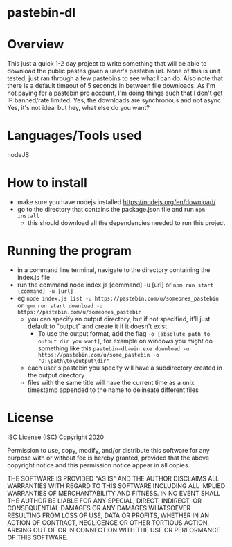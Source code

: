 # pastebin-dl

# Overview
This just a quick 1-2 day project to write something that will be able to download the public pastes given a user's pastebin url.  None of this is unit tested, just ran through a few pastebins to see what I can do.  Also note that there is a default timeout of 5 seconds in between file downloads.  As I'm not paying for a pastebin pro account, I'm doing things such that I don't get IP banned/rate limited.  Yes, the downloads are synchronous and not async.  Yes, it's not ideal but hey, what else do you want?

# Languages/Tools used
nodeJS

# How to install
- make sure you have nodejs installed https://nodejs.org/en/download/
- go to the directory that contains the package.json file and run `npm install`
    - this should download all the dependencies needed to run this project

# Running the program
- in a command line terminal, navigate to the directory containing the index.js file
- run the command node index.js [command] -u [url] or `npm run start [command] -u [url]`
- eg `node index.js list -u https://pastebin.com/u/someones_pastebin` or `npm run start download -u https://pastebin.com/u/someones_pastebin`
    - you can specify an output directory, but if not specified, it'll just default to "output" and create it if it doesn't exist
        - To use the output format, add the flag `-o [absolute path to output dir you want]`, for example on windows you might do something like this `pastebin-dl-win.exe download -u https://pastebin.com/u/some_pastebin -o "D:\path\to\output\dir"` 
    - each user's pastebin you specify will have a subdirectory created in the output directory
    - files with the same title will have the current time as a unix timestamp appended to the name to delineate different files

# License
ISC License (ISC)
Copyright 2020

Permission to use, copy, modify, and/or distribute this software for any purpose with or without fee is hereby granted, provided that the above copyright notice and this permission notice appear in all copies.

THE SOFTWARE IS PROVIDED "AS IS" AND THE AUTHOR DISCLAIMS ALL WARRANTIES WITH REGARD TO THIS SOFTWARE INCLUDING ALL IMPLIED WARRANTIES OF MERCHANTABILITY AND FITNESS. IN NO EVENT SHALL THE AUTHOR BE LIABLE FOR ANY SPECIAL, DIRECT, INDIRECT, OR CONSEQUENTIAL DAMAGES OR ANY DAMAGES WHATSOEVER RESULTING FROM LOSS OF USE, DATA OR PROFITS, WHETHER IN AN ACTION OF CONTRACT, NEGLIGENCE OR OTHER TORTIOUS ACTION, ARISING OUT OF OR IN CONNECTION WITH THE USE OR PERFORMANCE OF THIS SOFTWARE.
